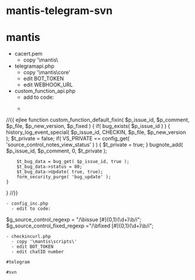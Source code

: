 # mantis-telegram-svn

# mantis 
- cacert.pem
  - copy '\mantis\
- telegramapi.php 
  - copy '\mantis\core\'
  - edit BOT_TOKEN
  - edit WEBHOOK_URL
- custom_function_api.php
  - add to code:
  - ```
//{{ ejlee
function custom_function_default_fixin( $p_issue_id, $p_comment, $p_file, $p_new_version, $p_fixed ) {
	if( bug_exists( $p_issue_id ) ) {
		history_log_event_special( $p_issue_id, CHECKIN, $p_file, $p_new_version );
		$t_private = false;
		if( VS_PRIVATE == config_get( 'source_control_notes_view_status' ) ) {
			$t_private = true;
		}
		bugnote_add( $p_issue_id, $p_comment, 0, $t_private );

		$t_bug_data = bug_get( $p_issue_id, true );
		$t_bug_data->status = 80;
		$t_bug_data->Update( true, true);
		form_security_purge( 'bug_update' );
	}
}
//}}
```
- config_inc.php
  - edit to code:
```
$g_source_control_regexp = "/\bissue [#]{0,1}(\d+)\b/i";
$g_source_control_fixed_regexp ="/\bfixed [#]{0,1}(\d+)\b/i";
```
- checkincurl.php
  - copy '\mantis\scripts\'
  - edit BOT_TOKEN
  - edit chatID number

#telegram

#svn

